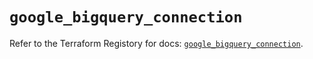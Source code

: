 # `google_bigquery_connection`

Refer to the Terraform Registory for docs: [`google_bigquery_connection`](https://registry.terraform.io/providers/hashicorp/google/4.82.0/docs/resources/bigquery_connection).
